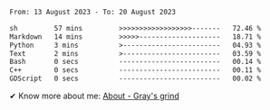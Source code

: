 <!--START_SECTION:waka-->

```txt
From: 13 August 2023 - To: 20 August 2023

sh         57 mins         >>>>>>>>>>>>>>>>>>-------   72.46 %
Markdown   14 mins         >>>>>--------------------   18.71 %
Python     3 mins          >------------------------   04.93 %
Text       2 mins          >------------------------   03.59 %
Bash       0 secs          -------------------------   00.14 %
C++        0 secs          -------------------------   00.11 %
GDScript   0 secs          -------------------------   00.02 %
```

<!--END_SECTION:waka-->

<!-- [![grayxu's github stats](https://github-readme-stats.vercel.app/api?username=grayxu&count_private=true&show_icons=true)](https://github.com/grayxu) -->

✔ Know more about me: [About - Gray's grind](https://www.grayxu.cn/)
